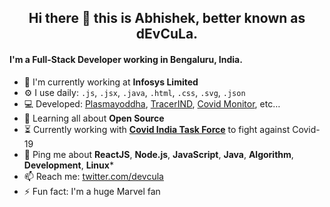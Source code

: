 <div align="center">
  <p>
    
   ## Hi there 👋 this is Abhishek, better known as dEvCuLa.
   
  </p>
</div>

#### I'm a Full-Stack Developer working in Bengaluru, India.

- 🏢 I'm currently working at **Infosys Limited**
- ⚙️ I use daily: `.js`, `.jsx`, `.java`, `.html`, `.css`, `.svg`, `.json`
- 💻 Developed: [Plasmayoddha](https://www.plasmayoddha.in), [TracerIND](https://tracerind.covidindiataskforce.org), [Covid Monitor](https://devcula.github.io/corona-monitor), etc…
- 🌱 Learning all about **Open Source**
- ⏳ Currently working with **[Covid India Task Force](https://www.covidindiataskforce.org)** to fight against Covid-19
- 💬 Ping me about **ReactJS**, **Node.js**, **JavaScript**, **Java**, **Algorithm**, **Development**, **Linux***
- 📫 Reach me: [twitter.com/devcula](https://twitter.com/devcula)
- ⚡️ Fun fact: I'm a huge Marvel fan
